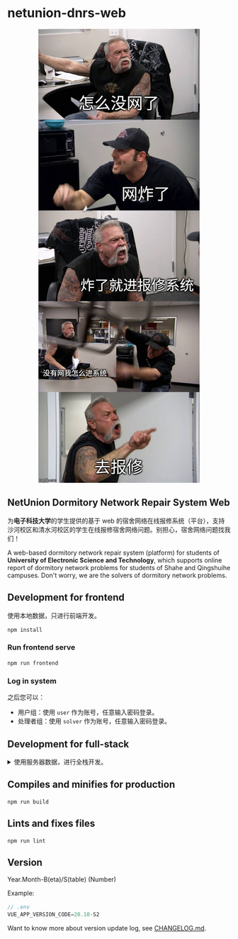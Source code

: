 # netunion-dnrs-web

<div align=center><img src="./src/assets/networkOff.jpg" alt="你没网啦？" /></div>

## NetUnion Dormitory Network Repair System Web

为**电子科技大学**的学生提供的基于 web 的宿舍网络在线报修系统（平台），支持沙河校区和清水河校区的学生在线报修宿舍网络问题。别担心，宿舍网络问题找我们！

A web-based dormitory network repair system (platform) for students of **University of Electronic Science and Technology**, which supports online report of dormitory network problems for students of Shahe and Qingshuihe campuses. Don't worry, we are the solvers of dormitory network problems.

## Development for frontend

使用本地数据，只进行前端开发。

``` shell
npm install
```

### Run frontend serve

``` shell
npm run frontend
```

### Log in system

之后您可以：

- 用户组：使用 `user` 作为账号，任意输入密码登录。
- 处理者组：使用 `solver` 作为账号，任意输入密码登录。

## Development for full-stack

<details>

<summary>使用服务器数据，进行全栈开发。</summary>

``` shell
npm install
```

### Full-stack setup

移步到项目 [netunion-dnrs-backend](https://github.com/uestclug/netunion-dnrs-backend) 启动后端服务器。

### Disable frontend devmode

修改 `src/main.js` 中前端开发者模式为 false

``` js
// client/src/main.js
// 默认为 Vue.prototype.$DevMode = true
// 请勿提交此处修改
Vue.prototype.$DevMode = false
```

### Run frontend serve

启动前端网页渲染：

``` shell
npm run frontend
```

### Log in system

向项目组成员获取系统登录信息。

</details>

## Compiles and minifies for production

``` shell
npm run build
```

## Lints and fixes files

``` shell
npm run lint
```

## Version

Year.Month-B(eta)/S(table) (Number)

Example:

``` js
// .env
VUE_APP_VERSION_CODE=20.10-S2
```

Want to know more about version update log, see [CHANGELOG.md](./CHANGELOG.md).
